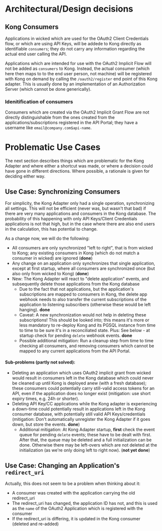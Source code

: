# Architectural/Design decisions

## Kong Consumers

Applications in wicked which are used for the OAuth2 Client Credentials flow, or which are using API Keys, will be addede to Kong directly as identifiable `consumers`; they do not carry any information regarding the actual end user calling the API.

Applications which are intended for use with the OAuth2 Implicit Flow will not be added as `consumers` to Kong. Instead, the actual consumer (which here then maps to to the end user person, not machine) will be registered with Kong on demand by calling the `/oauth2/register` end point of this Kong adapter. This is usually done by an implementation of an Authorization Server (which cannot be done generically).

### Idenitification of consumers

Consumers which are created via the OAuth2 Implicit Grant Flow are not directly distinguishable from the ones created from the applications/subscriptions registered in the API Portal; they have a username like `email@company.com$api-name`. 

# Problematic Use Cases

The next section describes things which are problematic for the Kong Adapter and where either a shortcut was made, or where a decision could have gone in different directions. Where possible, a rationale is given for deciding either way.

## Use Case: Synchronizing Consumers

For simplicity, the Kong Adapter only had a single operation, synchronizing all settings. This will not be efficient (never was, but wasn't that bad) if there are very many applications and consumers in the Kong database. The probability of this happening with only API Keys/Client Credentials applications is not that high, but in the case where there are also end users in the calculation, this has potential to change.

As a change now, we will do the following:

* All consumers are only synchronized "left to right", that is from wicked to Kong; any existing consumers in Kong (which do not match a consumer in wicked) are ignored (**done**)
* Any change on an application only synchronizes that single application, except at first startup, where all consumers are synchronized once (but also only from wicked to Kong) (**done**)
* New: The Kong Adapter will react to "delete application" events, and subsequently delete those applications from the Kong database
    * Due to the fact that not applications, but the application's subscriptions are mapped to consumers in Kong, the delete app webhook needs to also transfer the current subscriptions of the application to listening subscribers (otherwise these would be left hanging). **done**
    * Caveat: A new synchronization would not help in deleting these subscriptions! This should be looked into; this means it's more or less mandatory to re-deploy Kong and its PGSQL instance from time to time to be sure it's in a reconciliated state. Plus: See below - at startup check for pending `delete` webhook events. **done**
    * Possible additional mitigation: Run a cleanup step from time to time checking all consumers, and removing consumers which cannot be mapped to any current applications from the API Portal.

#### Sub-problems (partly not solved):

* Deleting an application which uses OAuth2 implicit grant from wicked would result in consumers left in the Kong database which could never be cleaned up until Kong is deployed anew (with a fresh database); these consumers could potentially carry still-valid access tokens for an API, even if the application does no longer exist (mitigation: use short expiry times, e.g. 24h or shorter).
* Deleting API Key/CC applications while the Kong adapter is experiencing a down-time could potentially result in applications left in the Kong consumer database, with potentially still valid API Keys/credentials (mitigation: Don't automatically unregister the Kong Adapter if it goes down, but store the events. **done**)
    * Additional mitigation: At Kong Adapter startup, **first** check the event queue for pending `delete` events; these have to be dealt with first. After that, the queue may be deleted and a full initialization can be done. Otherwise there may be left-overs which are not deleted at the initialization (as we're only doing left to right now). (**not yet done**)

## Use Case: Changing an Application's `redirect_uri`

Actually, this does not seem to be a problem when thinking about it:

* A consumer was created with the application carrying the old redirect_uri
* The redirect_uri has changed, the application ID has not, and this is used as the `name` of the OAuth2 Application which is registered with the consumer
* If the redirect_uri is differing, it is updated in the Kong consumer (deleted and re-added)
